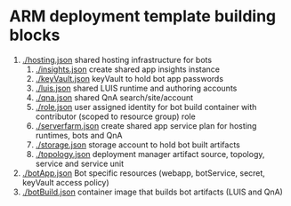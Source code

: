 # ARM deployment template building blocks

1. [./hosting.json](./hosting.json) shared hosting infrastructure for bots
    1. [./insights.json](./insights.json) create shared app insights instance
    1. [./keyVault.json](./keyVault.json) keyVault to hold bot app passwords
    1. [./luis.json](./luis.json) shared LUIS runtime and authoring accounts
    1. [./qna.json](./qna.json) shared QnA search/site/account
    1. [./role.json](./role.json) user assigned identity for bot build container with contributor (scoped to resource group) role
    1. [./serverfarm.json](./serverfarm.json) create shared app service plan for hosting runtimes, bots and QnA
    1. [./storage.json](./storage.json) storage account to hold bot built artifacts
    1. [./topology.json](./topology.json) deployment manager artifact source, topology, service and service unit
1. [./botApp.json](./botApp.json) Bot specific resources (webapp, botService, secret, keyVault access policy)
1. [./botBuild.json](./botBuild.json) container image that builds bot artifacts (LUIS and QnA)
